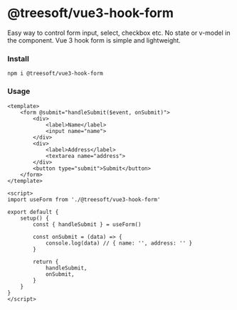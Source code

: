 # @treesoft/vue3-hook-form
Easy way to control form input, select, checkbox etc. No state or v-model in the component. Vue 3 hook form is simple and lightweight.

### Install

```
npm i @treesoft/vue3-hook-form
```

### Usage

```
<template>
    <form @submit="handleSubmit($event, onSubmit)">
        <div>
            <label>Name</label>
            <input name="name">
        </div>
        <div>
            <label>Address</label>
            <textarea name="address">
        </div>
        <button type="submit">Submit</button>
    </form>
</template>

<script>
import useForm from './@treesoft/vue3-hook-form'

export default {
    setup() {
        const { handleSubmit } = useForm()

        const onSubmit = (data) => {
            console.log(data) // { name: '', address: '' }
        }

        return {
            handleSubmit,
            onSubmit,
        }
    }
}
</script>
```